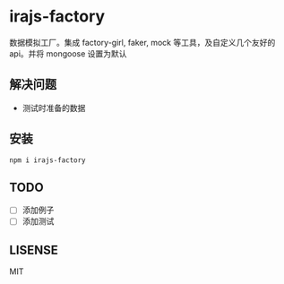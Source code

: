 # irajs-factory
数据模拟工厂。集成 factory-girl, faker, mock 等工具，及自定义几个友好的 api。并将 mongoose 设置为默认

## 解决问题
- 测试时准备的数据

## 安装
```
npm i irajs-factory
```

## TODO
- [ ] 添加例子
- [ ] 添加测试

## LISENSE
MIT
